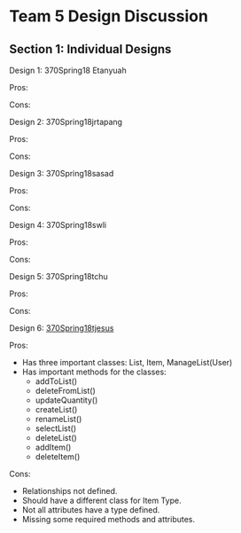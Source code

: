 # Team 5 Design Discussion

## Section 1: Individual Designs
Design 1: 370Spring18 Etanyuah

Pros:

Cons:

Design 2: 370Spring18jrtapang

Pros:

Cons:

Design 3: 370Spring18sasad

Pros:

Cons:

Design 4: 370Spring18swli

Pros:

Cons:

Design 5: 370Spring18tchu

Pros:

Cons:

Design 6: [370Spring18tjesus](https://github.com/qc-se-spring2018/370Spring18Team5/blob/master/GroupProject/Design-Individual/370Spring18tjesus/design.pdf)

Pros:
* Has three important classes: List, Item, ManageList(User)
* Has important methods for the classes:
  * addToList()
  * deleteFromList()
  * updateQuantity()
  * createList()
  * renameList()
  * selectList()
  * deleteList()
  * addItem()
  * deleteItem()

Cons:
* Relationships not defined.
* Should have a different class for Item Type.
* Not all attributes have a type defined.
* Missing some required methods and attributes.
